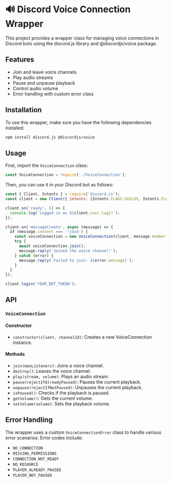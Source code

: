 # 🔊 Discord Voice Connection Wrapper

This project provides a wrapper class for managing voice connections in Discord bots using the discord.js library and @discordjs/voice package.

## Features

- Join and leave voice channels
- Play audio streams
- Pause and unpause playback
- Control audio volume
- Error handling with custom error class

## Installation

To use this wrapper, make sure you have the following dependencies installed:

```bash
npm install discord.js @discordjs/voice
```

## Usage

First, import the `VoiceConnection` class:

```javascript
const VoiceConnection = require('./VoiceConnection');
```

Then, you can use it in your Discord bot as follows:

```javascript
const { Client, Intents } = require('discord.js');
const client = new Client({ intents: [Intents.FLAGS.GUILDS, Intents.FLAGS.GUILD_VOICE_STATES] });

client.on('ready', () => {
  console.log(`Logged in as ${client.user.tag}!`);
});

client.on('messageCreate', async (message) => {
  if (message.content === '!join') {
    const voiceConnection = new VoiceConnection(client, message.member.voice.channel.id);
    try {
      await voiceConnection.join();
      message.reply('Joined the voice channel!');
    } catch (error) {
      message.reply(`Failed to join: ${error.message}`);
    }
  }
});

client.login('YOUR_BOT_TOKEN');
```

## API

### `VoiceConnection`

#### Constructor

- `constructor(client, channelId)`: Creates a new VoiceConnection instance.

#### Methods

- `join(maxListeners)`: Joins a voice channel.
- `destroy()`: Leaves the voice channel.
- `play(stream, volume)`: Plays an audio stream.
- `pause(rejectIfAlreadyPaused)`: Pauses the current playback.
- `unpause(rejectIfNotPaused)`: Unpauses the current playback.
- `isPaused()`: Checks if the playback is paused.
- `getVolume()`: Gets the current volume.
- `setVolume(volume)`: Sets the playback volume.

## Error Handling

The wrapper uses a custom `VoiceConnectionError` class to handle various error scenarios. Error codes include:

- `NO_CONNECTION`
- `MISSING_PERMISSIONS`
- `CONNECTION_NOT_READY`
- `NO_RESOURCE`
- `PLAYER_ALREADY_PAUSED`
- `PLAYER_NOT_PAUSED`
